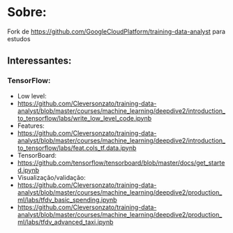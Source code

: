 # Sobre:
Fork de https://github.com/GoogleCloudPlatform/training-data-analyst para estudos

## Interessantes:
 ### TensorFlow:
  - Low level: 
   - https://github.com/Cleversonzato/training-data-analyst/blob/master/courses/machine_learning/deepdive2/introduction_to_tensorflow/labs/write_low_level_code.ipynb
  - Features: 
   - https://github.com/Cleversonzato/training-data-analyst/blob/master/courses/machine_learning/deepdive2/introduction_to_tensorflow/labs/feat.cols_tf.data.ipynb
  - TensorBoard:
   - https://github.com/tensorflow/tensorboard/blob/master/docs/get_started.ipynb
  - Visualização/validação: 
   - https://github.com/Cleversonzato/training-data-analyst/blob/master/courses/machine_learning/deepdive2/production_ml/labs/tfdv_basic_spending.ipynb
   - https://github.com/Cleversonzato/training-data-analyst/blob/master/courses/machine_learning/deepdive2/production_ml/labs/tfdv_advanced_taxi.ipynb
